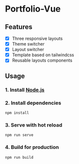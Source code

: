 # Portfolio-Vue

<!-- <p align="center">
<img src="src/assets/layouts.gif" />
</p> -->

## Features
* [x] Three responsive layouts
* [x] Theme switcher
* [x] Layout switcher
* [x] Template based on tailwindcss
* [x] Reusable layouts components

<!-- ## Live demo -->

## Usage

### 1. Install [Node.js](https://nodejs.org/en/)

### 2. Install dependencies
```
npm install
```
### 3. Serve with hot reload
```
npm run serve
```
### 4. Build for production
```
npm run build
```
